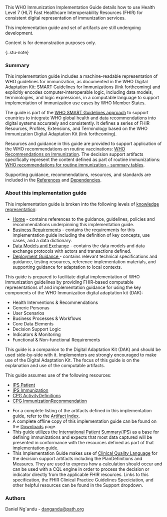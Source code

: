 This WHO Immunization Implementation Guide details how to use Health Level 7 (HL7) Fast Healthcare Interoperability Resources (FHIR) for consistent digital representation of immunization services.

<div>
<p> This implementation guide and set of artifacts are still undergoing development. </p>
<p> Content is for demonstration purposes only. </p>
</div>{:.stu-note}


### Summary 
This implementation guide includes a machine-readable representation of WHO guidelines for immunization, as documented in the WHO Digital Adaptation Kit: SMART Guidelines for Immunizations (link forthcoming) and explicitly encodes computer-interoperable logic, including data models, terminologies, and logic expressions, in a computable language to support implementation of immunization use cases by WHO Member States.

The guide is part of the [WHO SMART Guidelines approach](https://www.who.int/teams/digital-health-and-innovation/smart-guidelines) to support countries to integrate WHO global health and data recommendations into digital systems accurately and consistently. It defines a series of FHIR Resources, Profiles, Extensions, and Terminology based on the WHO Immunization Digital Adaptation Kit (link forthcoming). 

Resources and guidance in this guide are provided to support application of the WHO recommendations on routine vaccinations:
[WHO Recommendations on Immunization](https://www.who.int/teams/immunization-vaccines-and-biologicals). The decision support artifacts specifically represent the content defined as part of routine immunizations: [WHO recommendations for routine immunization - summary tables](https://www.who.int/teams/immunization-vaccines-and-biologicals/policies/who-recommendations-for-routine-immunization---summary-tables).

Supporting guidance, recommendations, resources, and standards are included in the <a href="references.html">References</a> and <a href="dependencies.html">Dependencies</a>.

### About this implementation guide

This implementation guide is broken into the following levels of [knowledge representation](https://hl7.org/fhir/uv/cpg/documentation-approach-06-01-levels-of-knowledge-representation.html):
- <a href="index.html">Home</a> - contains references to the guidance, guidelines, policies and recommendations underpinning this implementation guide.
- <a href="business-requirements.html">Business Requirements</a> - contains the requirements for this implementation guide including the definition of key concepts, use cases, and a data dictionary.      
- <a href="data-models-and-exchange.html">Data Models and Exchange</a> - contains the data models and data exchange protocols with actors and transactions defined.
- <a href="deployment.html">Deployment Guidance </a> - contains relevant technical specifications and guidance, testing resources, reference implementation materials, and supporting guidance for adaptation to local contexts.

This guide is prepared to facilitate digital implementation of WHO Immunization guidelines by providing FHIR-based computable representations of and implementation guidance for using the key components of the WHO Immunization digital adaptation kit (DAK):

* Health Interventions & Recommendations
* Generic Personas
* User Scenarios
* Business Processes & Workflows
* Core Data Elements
* Decision Support Logic
* Indicators & Monitoring
* Functional & Non-functional Requirements

This guide is a companion to the Digital Adaptation Kit (DAK) and should be used side-by-side with it. Implementers are strongly encouraged to make use of the Digital Adaptation Kit. The focus of this guide is on the explanation and use of the computable artifacts.

This guide assumes use of the following resources: 
* [IPS Patient](http://hl7.org/fhir/uv/ips/StructureDefinition/Patient-uv-ips)
* [IPS Immunization](http://hl7.org/fhir/uv/ips/StructureDefinition/Immunization-uv-ips)
* [CPG ActivityDefinitions](https://hl7.org/fhir/uv/cpg/artifacts.html#activitydefinition-index)
* [CPG ImmunizationRecommendation](http://hl7.org/fhir/uv/cpg/StructureDefinition/cpg-immunizationrecommendation)

- For a complete listing of the artifacts defined in this implementation guide, refer to the [Artifact Index](artifacts.html).
- A complete offline copy of this implementation guide can be found on the [Downloads](downloads.html) page.
- This guide utilizes the [International Patient Summary(IPS)](https://hl7.org/fhir/uv/ips/) as a base for defining immunizations and expects that most data captured will be presented in conformance with the resources defined as part of that implementation guide. 
- This Implementation Guide makes use of [Clinical Quality Language](https://cql.hl7.org/) for the decision support artifacts including the PlanDefinitions and Measures. They are used to express how a calculation should occur and can be used with a CQL engine in order to process the decision or indicator directly from the applicable FHIR resources. Links to this specification, the FHIR Clinical Practice Guidelines Speciciation, and other helpful resources can be found in the Support dropdown.



### Authors
Daniel Ng`andu - dangandu@path.org

